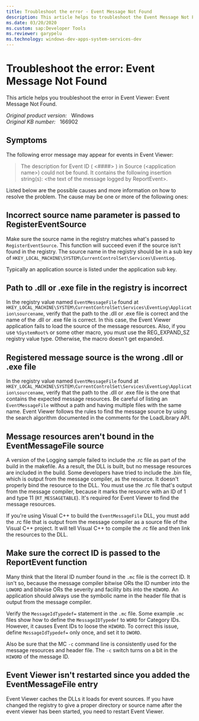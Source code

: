 ```yaml
---
title: Troubleshoot the error - Event Message Not Found
description: This article helps to troubleshoot the Event Message Not Found error.
ms.date: 03/20/2020
ms.custom: sap:Developer Tools
ms.reviewer: garypelu
ms.technology: windows-dev-apps-system-services-dev
---
```

# Troubleshoot the error: Event Message Not Found

This article helps you troubleshoot the error in Event Viewer: Event Message Not Found.

_Original product version:_ &nbsp; Windows  
_Original KB number:_ &nbsp; 166902

## Symptoms

The following error message may appear for events in Event Viewer:

> The description for Event ID ( <####> ) in Source (\<application name>) could not be found. It contains the following insertion string(s): \<the text of the message logged by ReportEvent>.

Listed below are the possible causes and more information on how to resolve the problem. The cause may be one or more of the following ones:

## Incorrect source name parameter is passed to RegisterEventSource

Make sure the source name in the registry matches what's passed to `RegisterEventSource`. This function will succeed even if the source isn't found in the registry. The source name in the registry should be in a sub key of `HKEY_LOCAL_MACHINE\SYSTEM\CurrentControlSet\Services\EventLog`.

Typically an application source is listed under the application sub key.

## Path to .dll or .exe file in the registry is incorrect

In the registry value named `EventMessageFile` found at `HKEY_LOCAL_MACHINE\SYSTEM\CurrentControlSet\Services\EventLog\Application\sourcename`, verify that the path to the .dll or .exe file is correct and the name of the .dll or .exe file is correct. In this case, the Event Viewer application fails to load the source of the message resources. Also, if you use `%SystemRoot%` or some other macro, you must use the REG_EXPAND_SZ registry value type. Otherwise, the macro doesn't get expanded.

## Registered message source is the wrong .dll or .exe file

In the registry value named `EventMessageFile` found at `HKEY_LOCAL_MACHINE\SYSTEM\CurrentControlSet\Services\EventLog\Application\sourcename`, verify that the path to the .dll or .exe file is the one that contains the expected message resources. Be careful of listing an `EventMessageFile` without a path and having multiple files with the same name. Event Viewer follows the rules to find the message source by using the search algorithm documented in the comments for the LoadLibrary API.

## Message resources aren't bound in the EventMessageFile source

A version of the Logging sample failed to include the .rc file as part of the build in the makefile. As a result, the DLL is built, but no message resources are included in the build. Some developers have tried to include the .bin file, which is output from the message compiler, as the resource. It doesn't properly bind the resource to the DLL. You must use the .rc file that's output from the message compiler, because it marks the resource with an ID of 1 and type 11 (`RT_MESSAGETABLE`). It's required for Event Viewer to find the message resources.

If you're using Visual C++ to build the `EventMessageFile` DLL, you must add the .rc file that is output from the message compiler as a source file of the Visual C++ project. It will tell Visual C++ to compile the .rc file and then link the resources to the DLL.

## Make sure the correct ID is passed to the ReportEvent function

Many think that the literal ID number found in the `.mc` file is the correct ID. It isn't so, because the message compiler bitwise ORs the ID number into the `LOWORD` and bitwise ORs the severity and facility bits into the `HIWORD`. An application should always use the symbolic name in the header file that is output from the message compiler.

Verify the `MessageIdTypedef=` statement in the `.mc` file. Some example `.mc` files show how to define the `MessageIDTypedef` to `WORD` for Category IDs. However, it causes Event IDs to loose the `HIWORD`. To correct this issue, define `MessageIdTypedef=` only once, and set it to `DWORD`.

Also be sure that the MC `-c` command line is consistently used for the message resources and header file. The `-c` switch turns on a bit in the `HIWORD` of the message ID.

## Event Viewer isn't restarted since you added the EventMessageFile entry

Event Viewer caches the DLLs it loads for event sources. If you have changed the registry to give a proper directory or source name after the event viewer has been started, you need to restart Event Viewer.
